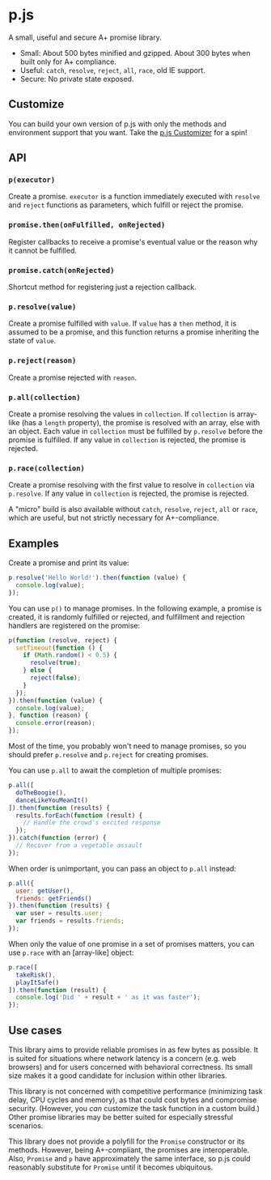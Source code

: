 # p.js

A small, useful and secure A+ promise library.

- Small: About 500 bytes minified and gzipped.  About 300 bytes when built only
  for A+ compliance.
- Useful: `catch`, `resolve`, `reject`, `all`, `race`, old IE support.
- Secure: No private state exposed.

## Customize

You can build your own version of p.js with only the methods and environment
support that you want.  Take the [p.js Customizer][] for a spin!

[p.js Customizer]: http://jacksonrayhamilton.github.io/p.js/

## API

### `p(executor)`

Create a promise. `executor` is a function immediately executed with `resolve`
and `reject` functions as parameters, which fulfill or reject the promise.

### `promise.then(onFulfilled, onRejected)`

Register callbacks to receive a promise's eventual value or the reason why it
cannot be fulfilled.

### `promise.catch(onRejected)`

Shortcut method for registering just a rejection callback.

### `p.resolve(value)`

Create a promise fulfilled with `value`.  If `value` has a `then` method, it is
assumed to be a promise, and this function returns a promise inheriting the
state of `value`.

### `p.reject(reason)`

Create a promise rejected with `reason`.

### `p.all(collection)`

Create a promise resolving the values in `collection`.  If `collection` is
array-like (has a `length` property), the promise is resolved with an array,
else with an object.  Each value in `collection` must be fulfilled by
`p.resolve` before the promise is fulfilled.  If any value in `collection` is
rejected, the promise is rejected.

### `p.race(collection)`

Create a promise resolving with the first value to resolve in `collection` via
`p.resolve`.  If any value in `collection` is rejected, the promise is rejected.

A "micro" build is also available without `catch`, `resolve`, `reject`, `all` or
`race`, which are useful, but not strictly necessary for A+-compliance.

## Examples

Create a promise and print its value:

```js
p.resolve('Hello World!').then(function (value) {
  console.log(value);
});
```

You can use `p()` to manage promises.  In the following example, a promise is
created, it is randomly fulfilled or rejected, and fulfillment and rejection
handlers are registered on the promise:

```js
p(function (resolve, reject) {
  setTimeout(function () {
    if (Math.random() < 0.5) {
      resolve(true);
    } else {
      reject(false);
    }
  });
}).then(function (value) {
  console.log(value);
}, function (reason) {
  console.error(reason);
});
```

Most of the time, you probably won't need to manage promises, so you should
prefer `p.resolve` and `p.reject` for creating promises.

You can use `p.all` to await the completion of multiple promises:

```js
p.all([
  doTheBoogie(),
  danceLikeYouMeanIt()
]).then(function (results) {
  results.forEach(function (result) {
    // Handle the crowd's excited response
  });
}).catch(function (error) {
  // Recover from a vegetable assault
});
```

When order is unimportant, you can pass an object to `p.all` instead:

```js
p.all({
  user: getUser(),
  friends: getFriends()
}).then(function (results) {
  var user = results.user;
  var friends = results.friends;
});
```

When only the value of one promise in a set of promises matters, you can use
`p.race` with an [array-like] object:

```js
p.race([
  takeRisk(),
  playItSafe()
]).then(function (result) {
  console.log('Did ' + result + ' as it was faster');
});
```

## Use cases

This library aims to provide reliable promises in as few bytes as possible.  It
is suited for situations where network latency is a concern (e.g. web browsers)
and for users concerned with behavioral correctness.  Its small size makes it a
good candidate for inclusion within other libraries.

This library is not concerned with competitive performance (minimizing task
delay, CPU cycles and memory), as that could cost bytes and compromise security.
(However, you *can* customize the task function in a custom build.)  Other
promise libraries may be better suited for especially stressful scenarios.

This library does not provide a polyfill for the `Promise` constructor or its
methods.  However, being A+-compliant, the promises are interoperable.  Also,
`Promise` and `p` have approximately the same interface, so p.js could
reasonably substitute for `Promise` until it becomes ubiquitous.
